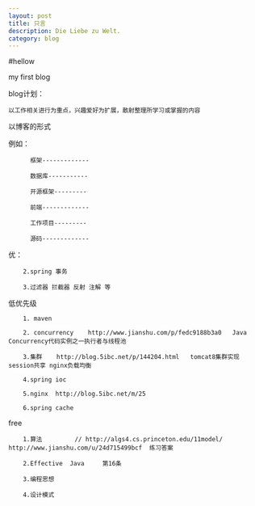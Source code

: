 ```yaml
---
layout: post
title: 只言
description: Die Liebe zu Welt.
category: blog
---
```


#hellow   



my first blog



blog计划：

	以工作相关进行为重点，兴趣爱好为扩展，散射整理所学习或掌握的内容
以博客的形式


例如：	 
 
		  框架-------------
		  
		  数据库-----------
		  
		  开源框架---------
		  
		  前端-------------
		  
		  工作项目---------
		  
		  源码-------------
		  






优：
		
		2.spring 事务
		
		3.过滤器 拦截器 反射 注解 等
		
		
		
		
		
		
		
		  
		  
		  
		  
		  
低优先级		  
		
		1. maven
		
		2. concurrency    http://www.jianshu.com/p/fedc9188b3a0   Java Concurrency代码实例之一执行者与线程池
		
		3.集群    http://blog.5ibc.net/p/144204.html   tomcat8集群实现session共享 nginx负载均衡

		4.spring ioc	
		
		5.nginx  http://blog.5ibc.net/m/25
		
	    6.spring cache  
		  
		  
		  
		  
		  
		  
		  
		  
		  
		  
		  
free   
		
		1.算法		 // http://algs4.cs.princeton.edu/11model/       http://www.jianshu.com/u/24d715499bcf  练习答案
		
		2.Effective  Java     第16条
		
		3.编程思想  
			
		4.设计模式	
		  
		  
		  
		  
		  
		  
		  
		  
		  
		  























		  
		  
		  
		  
		  
		  



[Mukosame]:    http://sun035.github.io  "Mukosame"
